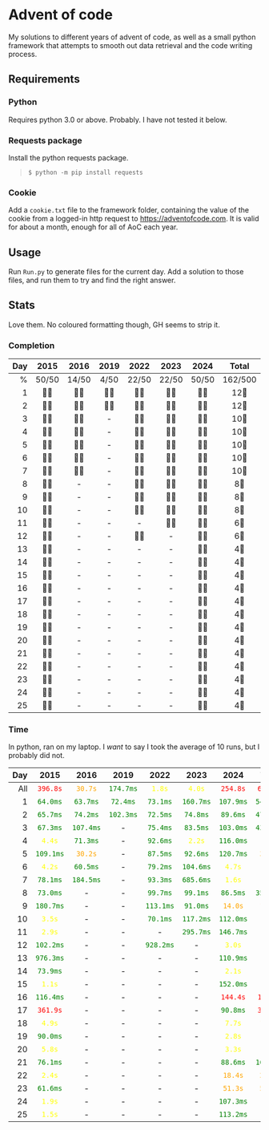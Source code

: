 # Advent of code
My solutions to different years of advent of code, as well as a small python framework that attempts to smooth out data retrieval and the code writing process.

## Requirements
### Python
Requires python 3.0 or above. Probably. I have not tested it below.

### Requests package
Install the python requests package.
> ```$ python -m pip install requests```

### Cookie
Add a `cookie.txt` file to the framework folder, containing the value of the cookie from a logged-in http request to https://adventofcode.com. It is valid for about a month, enough for all of AoC each year.

## Usage
Run `Run.py` to generate files for the current day. Add a solution to those files, and run them to try and find the right answer.

## Stats
Love them. No coloured formatting though, GH seems to strip it.


### Completion
|Day|2015|2016|2019|2022|2023|2024|Total|
|-:|:-:|:-:|:-:|:-:|:-:|:-:|:-:|
|%|50/50|14/50|4/50|22/50|22/50|50/50|162/500|
|1|🌟🌟|🌟🌟|🌟🌟|🌟🌟|🌟🌟|🌟🌟|12🌟|
|2|🌟🌟|🌟🌟|🌟🌟|🌟🌟|🌟🌟|🌟🌟|12🌟|
|3|🌟🌟|🌟🌟|-|🌟🌟|🌟🌟|🌟🌟|10🌟|
|4|🌟🌟|🌟🌟|-|🌟🌟|🌟🌟|🌟🌟|10🌟|
|5|🌟🌟|🌟🌟|-|🌟🌟|🌟🌟|🌟🌟|10🌟|
|6|🌟🌟|🌟🌟|-|🌟🌟|🌟🌟|🌟🌟|10🌟|
|7|🌟🌟|🌟🌟|-|🌟🌟|🌟🌟|🌟🌟|10🌟|
|8|🌟🌟|-|-|🌟🌟|🌟🌟|🌟🌟|8🌟|
|9|🌟🌟|-|-|🌟🌟|🌟🌟|🌟🌟|8🌟|
|10|🌟🌟|-|-|🌟🌟|🌟🌟|🌟🌟|8🌟|
|11|🌟🌟|-|-|-|🌟🌟|🌟🌟|6🌟|
|12|🌟🌟|-|-|🌟🌟|-|🌟🌟|6🌟|
|13|🌟🌟|-|-|-|-|🌟🌟|4🌟|
|14|🌟🌟|-|-|-|-|🌟🌟|4🌟|
|15|🌟🌟|-|-|-|-|🌟🌟|4🌟|
|16|🌟🌟|-|-|-|-|🌟🌟|4🌟|
|17|🌟🌟|-|-|-|-|🌟🌟|4🌟|
|18|🌟🌟|-|-|-|-|🌟🌟|4🌟|
|19|🌟🌟|-|-|-|-|🌟🌟|4🌟|
|20|🌟🌟|-|-|-|-|🌟🌟|4🌟|
|21|🌟🌟|-|-|-|-|🌟🌟|4🌟|
|22|🌟🌟|-|-|-|-|🌟🌟|4🌟|
|23|🌟🌟|-|-|-|-|🌟🌟|4🌟|
|24|🌟🌟|-|-|-|-|🌟🌟|4🌟|
|25|🌟🌟|-|-|-|-|🌟🌟|4🌟|


### Time
In python, ran on my laptop. I _want_ to say I took the average of 10 runs, but I probably did not.

|Day|2015|2016|2019|2022|2023|2024|Total|
|-:|:-:|:-:|:-:|:-:|:-:|:-:|:-:|
|All|<span class="bad">`396.8s`</span>|<span class="decent">`30.7s`</span>|<span class="perfect">`174.7ms`</span>|<span class="good">`1.8s`</span>|<span class="good">`4.0s`</span>|<span class="bad">`254.8s`</span>|<span class="bad">`688.3s`</span>|
|1|<span class="perfect">`64.0ms`</span>|<span class="perfect">`63.7ms`</span>|<span class="perfect">`72.4ms`</span>|<span class="perfect">`73.1ms`</span>|<span class="perfect">`160.7ms`</span>|<span class="perfect">`107.9ms`</span>|<span class="perfect">`541.8ms`</span>|
|2|<span class="perfect">`65.7ms`</span>|<span class="perfect">`74.2ms`</span>|<span class="perfect">`102.3ms`</span>|<span class="perfect">`72.5ms`</span>|<span class="perfect">`74.8ms`</span>|<span class="perfect">`89.6ms`</span>|<span class="perfect">`479.1ms`</span>|
|3|<span class="perfect">`67.3ms`</span>|<span class="perfect">`107.4ms`</span>|-|<span class="perfect">`75.4ms`</span>|<span class="perfect">`83.5ms`</span>|<span class="perfect">`103.0ms`</span>|<span class="perfect">`436.6ms`</span>|
|4|<span class="good">`4.4s`</span>|<span class="perfect">`71.3ms`</span>|-|<span class="perfect">`92.6ms`</span>|<span class="good">`2.2s`</span>|<span class="perfect">`116.0ms`</span>|<span class="good">`6.9s`</span>|
|5|<span class="perfect">`109.1ms`</span>|<span class="decent">`30.2s`</span>|-|<span class="perfect">`87.5ms`</span>|<span class="perfect">`92.6ms`</span>|<span class="perfect">`120.7ms`</span>|<span class="decent">`30.6s`</span>|
|6|<span class="good">`4.2s`</span>|<span class="perfect">`60.5ms`</span>|-|<span class="perfect">`79.2ms`</span>|<span class="perfect">`104.6ms`</span>|<span class="good">`4.7s`</span>|<span class="good">`9.1s`</span>|
|7|<span class="perfect">`78.1ms`</span>|<span class="perfect">`184.5ms`</span>|-|<span class="perfect">`93.3ms`</span>|<span class="perfect">`685.6ms`</span>|<span class="good">`1.6s`</span>|<span class="good">`2.6s`</span>|
|8|<span class="perfect">`73.0ms`</span>|-|-|<span class="perfect">`99.7ms`</span>|<span class="perfect">`99.1ms`</span>|<span class="perfect">`86.5ms`</span>|<span class="perfect">`358.3ms`</span>|
|9|<span class="perfect">`180.7ms`</span>|-|-|<span class="perfect">`113.1ms`</span>|<span class="perfect">`91.0ms`</span>|<span class="decent">`14.0s`</span>|<span class="decent">`14.3s`</span>|
|10|<span class="good">`3.5s`</span>|-|-|<span class="perfect">`70.1ms`</span>|<span class="perfect">`117.2ms`</span>|<span class="perfect">`112.0ms`</span>|<span class="good">`3.8s`</span>|
|11|<span class="good">`2.9s`</span>|-|-|-|<span class="perfect">`295.7ms`</span>|<span class="perfect">`146.7ms`</span>|<span class="good">`3.3s`</span>|
|12|<span class="perfect">`102.2ms`</span>|-|-|<span class="perfect">`928.2ms`</span>|-|<span class="good">`3.0s`</span>|<span class="good">`4.0s`</span>|
|13|<span class="perfect">`976.3ms`</span>|-|-|-|-|<span class="perfect">`110.9ms`</span>|<span class="good">`1.1s`</span>|
|14|<span class="perfect">`73.9ms`</span>|-|-|-|-|<span class="good">`2.1s`</span>|<span class="good">`2.2s`</span>|
|15|<span class="good">`1.1s`</span>|-|-|-|-|<span class="perfect">`152.0ms`</span>|<span class="good">`1.2s`</span>|
|16|<span class="perfect">`116.4ms`</span>|-|-|-|-|<span class="bad">`144.4s`</span>|<span class="bad">`144.5s`</span>|
|17|<span class="bad">`361.9s`</span>|-|-|-|-|<span class="perfect">`90.8ms`</span>|<span class="bad">`362.0s`</span>|
|18|<span class="good">`4.9s`</span>|-|-|-|-|<span class="good">`7.7s`</span>|<span class="decent">`12.6s`</span>|
|19|<span class="perfect">`90.0ms`</span>|-|-|-|-|<span class="good">`2.8s`</span>|<span class="good">`2.9s`</span>|
|20|<span class="good">`5.8s`</span>|-|-|-|-|<span class="good">`3.3s`</span>|<span class="good">`9.2s`</span>|
|21|<span class="perfect">`76.1ms`</span>|-|-|-|-|<span class="perfect">`88.6ms`</span>|<span class="perfect">`164.7ms`</span>|
|22|<span class="good">`2.4s`</span>|-|-|-|-|<span class="decent">`18.4s`</span>|<span class="decent">`20.8s`</span>|
|23|<span class="perfect">`61.6ms`</span>|-|-|-|-|<span class="decent">`51.3s`</span>|<span class="decent">`51.4s`</span>|
|24|<span class="good">`1.9s`</span>|-|-|-|-|<span class="perfect">`107.3ms`</span>|<span class="good">`2.0s`</span>|
|25|<span class="good">`1.5s`</span>|-|-|-|-|<span class="perfect">`113.2ms`</span>|<span class="good">`1.6s`</span>|


<style>
    .perfect {
        /* 100%; 1-1000 ms */
        color: green;
    }
    .quitegood {
        color: lightgreen;
    }
    .good {
        /* 50-100%; 1-10 s */
        color: yellow;
    }
    .decent {
        /* 10-50%; 10-100 s */
        color: orange;
    }
    .bad {
        /* 0-10%; 100+ s */
        color: red;
    }
    .insane {
        /* 1-1000 Î¼s */
        color: blue;
    }
    .impossible {
        /* <1000 ns */
        color: purple;
    }
    .horrendous {
        /* >100 s */
        color: black;
    }
</style>
